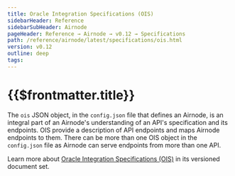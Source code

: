 ```yaml
---
title: Oracle Integration Specifications (OIS)
sidebarHeader: Reference
sidebarSubHeader: Airnode
pageHeader: Reference → Airnode → v0.12 → Specifications
path: /reference/airnode/latest/specifications/ois.html
version: v0.12
outline: deep
tags:
---
```


<VersionWarning/>

<PageHeader/>

<SearchHighlight/>

<FlexStartTag/>

# {{$frontmatter.title}}

The `ois` JSON object, in the `config.json` file that defines an Airnode, is an
integral part of an Airnode's understanding of an API's specification and its
endpoints. OIS provide a description of API endpoints and maps Airnode endpoints
to them. There can be more than one OIS object in the `config.json` file as
Airnode can serve endpoints from more than one API.

Learn more about
[Oracle Integration Specifications (OIS)](/reference/ois/latest/) in its
versioned document set.

<FlexEndTag/>
